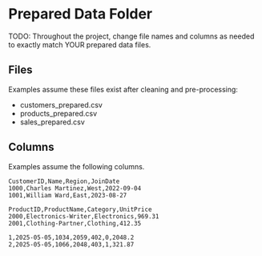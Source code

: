 # Prepared Data Folder

TODO: Throughout the project, change file names and columns as needed to exactly match YOUR prepared data files. 

## Files

Examples assume these files exist after cleaning and pre-processing: 

- customers_prepared.csv
- products_prepared.csv
- sales_prepared.csv

## Columns

Examples assume the following columns.

```
CustomerID,Name,Region,JoinDate
1000,Charles Martinez,West,2022-09-04
1001,William Ward,East,2023-08-27
```

```
ProductID,ProductName,Category,UnitPrice
2000,Electronics-Writer,Electronics,969.31
2001,Clothing-Partner,Clothing,412.35
```

```TransactionID,SaleDate,CustomerID,ProductID,StoreID,CampaignID,SaleAmount
1,2025-05-05,1034,2059,402,0,2048.2
2,2025-05-05,1066,2048,403,1,321.87
```
